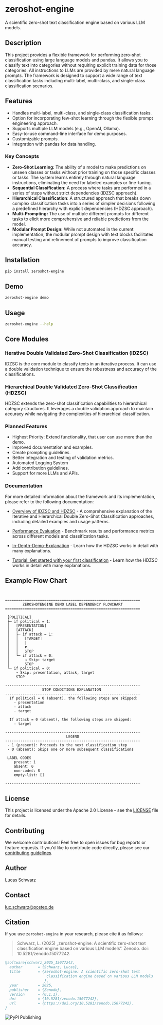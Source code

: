 # zeroshot-engine

A scientific zero-shot text classification engine based on various LLM models.

## Description

This project provides a flexible framework for performing zero-shot classification using large language models and pandas. It allows you to classify text into categories without requiring explicit training data for those categories. All instructions to LLMs are provided by mere natural language prompts. The framework is designed to support a wide range of text classification tasks including multi-label, multi-class, and single-class classification scenarios.

## Features

*   Handles multi-label, multi-class, and single-class classification tasks.
*   Option for incorporating few-shot learning through the flexible prompt engineering approach.
*   Supports multiple LLM models (e.g., OpenAI, Ollama).
*   Easy-to-use command-line interface for demo purposes.
*   Customizable prompts.
*   Integration with pandas for data handling.

### Key Concepts

*   **Zero-Shot Learning:** The ability of a model to make predictions on unseen classes or tasks without prior training on those specific classes or tasks. The system learns entirely through natural language instructions, eliminating the need for labeled examples or fine-tuning.
*   **Sequential Classification:** A process where tasks are performed in a series of steps without strict dependencies (IDZSC approach).
*   **Hierarchical Classification:** A structured approach that breaks down complex classification tasks into a series of simpler decisions following a predefined hierarchy with explicit dependencies (HDZSC approach).
*   **Multi-Prompting:** The use of multiple different prompts for different tasks to elicit more comprehensive and reliable predictions from the model.
*   **Modular Prompt Design:** While not automated in the current implementation, the modular prompt design with text blocks facilitates manual testing and refinement of prompts to improve classification accuracy.


## Installation

```bash
pip install zeroshot-engine
```

## Demo

```bash
zeroshot-engine demo
```

## Usage

```bash
zeroshot-engine --help
```

## Core Modules

### Iterative Double Validated Zero-Shot Classification (IDZSC)

IDZSC is the core module to classify texts in an iterative process. It can use a double validation technique to ensure the robustness and accuracy of the classifications.

### Hierarchical Double Validated Zero-Shot Classification (HDZSC)

HDZSC extends the zero-shot classification capabilities to hierarchical category structures. It leverages a double validation approach to maintain accuracy while navigating the complexities of hierarchical classification.

### Planned Features

*   Highest Priority: Extend functionality, that user can use more than the demo.
*   Improved documentation and examples.
*   Create prompting guidelines.
*   Better integration and testing of validation metrics.
*   Automated Logging System
*   Add contribution guidelines.
*   Support for more LLMs and APIs.

### Documentation
For more detailed information about the framework and its implementation, please refer to the following documentation:

* [Overview of IDZSC and HDZSC](docs/Overview_IDZSC_and_HDZSC.md) - A comprehensive explanation of the Iterative and Hierarchical Double Zero-Shot Classification approaches, including detailed examples and usage patterns.

* [Performance Evaluation](docs/Performance_Evaluation.md) - Benchmark results and performance metrics across different models and classification tasks.

* [In-Depth-Demo-Explanation](docs/HDZSC_Demo_Showcase.md) - Learn how the HDZSC works in detail with many explanations.

* [Tutorial: Get started with your first classification](docs/Tutorial_Get_Started.md) - Learn how the HDZSC works in detail with many explanations.

## Example Flow Chart
```


==============================================================
        ZEROSHOTENGINE DEMO LABEL DEPENDENCY FLOWCHART           
==============================================================

 [POLITICAL]
 ├─ if political = 1:
 │   [PRESENTATION]
 │   [ATTACK]
 │   ├─ if attack = 1:
 │   │   [TARGET]
 │   │   │
 │   │   ▼
 │   │   STOP
 │   └─ if attack = 0:
 │       → Skip: target
 │       STOP
 └─ if political = 0:
     → Skip: presentation, attack, target
     STOP

--------------------------------------------------------------
                 STOP CONDITIONS EXPLANATION                  
--------------------------------------------------------------
  If political = 0 (absent), the following steps are skipped:
    - presentation
    - attack
    - target

  If attack = 0 (absent), the following steps are skipped:
    - target

--------------------------------------------------------------
                            LEGEND                            
--------------------------------------------------------------
 - 1 (present): Proceeds to the next classification step
 - 0 (absent): Skips one or more subsequent classifications

 LABEL CODES 
    present: 1
    absent: 0
    non-coded: 8
    empty-list: []

--------------------------------------------------------------
```


## License

This project is licensed under the Apache 2.0 License - see the [LICENSE](LICENSE) file for details.

## Contributing

We welcome contributions! Feel free to open issues for bug reports or feature requests. If you'd like to contribute code directly, please see our [contributing guidelines](CONTRIBUTING.md).

## Author

Lucas Schwarz

## Contact

luc.schwarz@posteo.de

## Citation

If you use `zeroshot-engine` in your research, please cite it as follows:

> Schwarz, L. (2025) „zeroshot-engine: A scientific zero-shot text classification engine based on various LLM models“. Zenodo. doi: 10.5281/zenodo.15077242.

```bibtex
@software{schwarz_2025_15077242,
  author       = {Schwarz, Lucas},
  title        = {zeroshot-engine: A scientific zero-shot text
                   classification engine based on various LLM models
                  },
  year         = 2025,
  publisher    = {Zenodo},
  version      = {0.1.1},
  doi          = {10.5281/zenodo.15077242},
  url          = {https://doi.org/10.5281/zenodo.15077242},
}
```


![PyPI Publishing](https://github.com/TheLucasSchwarz/zeroshot-engine/actions/workflows/python-publish.yml/badge.svg)
